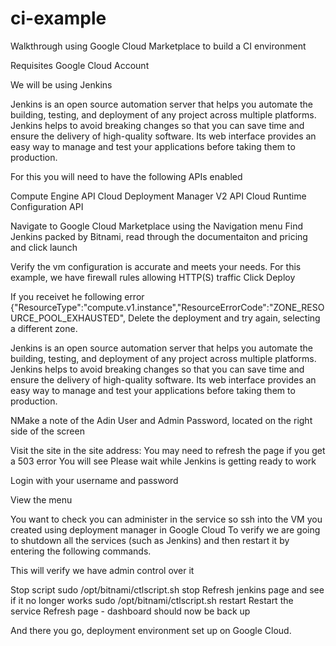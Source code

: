 # ci-example

Walkthrough using Google Cloud Marketplace to build a CI environment

Requisites
Google Cloud Account

We will be using Jenkins

Jenkins is an open source automation server that helps you automate the building, testing, and deployment of any project across multiple platforms. Jenkins helps to avoid breaking changes so that you can save time and ensure the delivery of high-quality software. Its web interface provides an easy way to manage and test your applications before taking them to production.

For this you will need to have the following APIs enabled

Compute Engine API
Cloud Deployment Manager V2 API
Cloud Runtime Configuration API



Navigate to Google Cloud Marketplace using the Navigation menu
Find Jenkins packed by Bitnami, read through the documentaiton and pricing and click launch

Verify the vm configuration is accurate and meets your needs. For this example, we have firewall rules allowing HTTP(S) traffic
Click Deploy

If you receivet he following error
{"ResourceType":"compute.v1.instance","ResourceErrorCode":"ZONE_RESOURCE_POOL_EXHAUSTED",
Delete the deployment and try again, selecting a different zone.

Jenkins is an open source automation server that helps you automate the building, testing, and deployment of any project across multiple platforms. Jenkins helps to avoid breaking changes so that you can save time and ensure the delivery of high-quality software. Its web interface provides an easy way to manage and test your applications before taking them to production.

NMake a note of the Adin User and Admin Password, located on the right side of the screen

Visit the site in the site address:
You may need to refresh the page if you get a 503 error
You will see
Please wait while Jenkins is getting ready to work

Login with your username and password

View the menu

You want to check you can administer in the service so ssh into the VM you created using deployment manager in Google Cloud
To verify we are going to shutdown all the services (such as Jenkins) and then restart it by entering the following commands.

This will verify we have admin control over it

Stop script
sudo /opt/bitnami/ctlscript.sh stop
Refresh jenkins page and see if it no longer works
sudo /opt/bitnami/ctlscript.sh restart
Restart the service
Refresh page - dashboard should now be back up

And there you go, deployment environment set up on Google Cloud.



